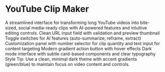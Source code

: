 # YouTube Clip Maker

A streamlined interface for transforming long YouTube videos into bite-sized, social media-ready clips with AI-powered features and intuitive editing controls.
Clean URL input field with validation and preview thumbnail
Toggle switches for AI features (auto-summarize, reframe, extract)
Customization panel with number selector for clip quantity and text input for content targeting
Modern gradient action button with hover effects
Dark mode interface with subtle card-based components and clear typography
Style Tip: Use a clean, minimal dark theme with accent gradients (green/blue) to maintain focus on video content and controls.
